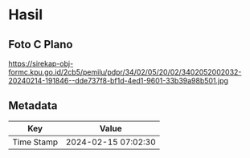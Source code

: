 # Hasil

## Foto C Plano

https://sirekap-obj-formc.kpu.go.id/2cb5/pemilu/pdpr/34/02/05/20/02/3402052002032-20240214-191846--dde737f8-bf1d-4ed1-9601-33b39a98b501.jpg


## Metadata

| Key        | Value               |
| ---------- | ------------------- |
| Time Stamp | 2024-02-15 07:02:30 |



